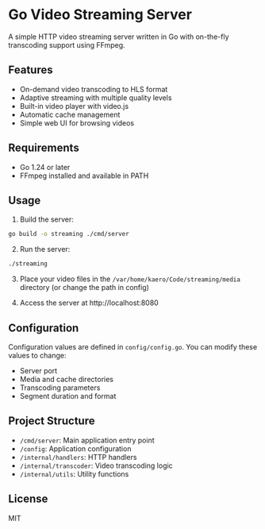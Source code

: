 # Go Video Streaming Server

A simple HTTP video streaming server written in Go with on-the-fly transcoding support using FFmpeg.

## Features

- On-demand video transcoding to HLS format
- Adaptive streaming with multiple quality levels
- Built-in video player with video.js
- Automatic cache management
- Simple web UI for browsing videos

## Requirements

- Go 1.24 or later
- FFmpeg installed and available in PATH

## Usage

1. Build the server:

```bash
go build -o streaming ./cmd/server
```

2. Run the server:

```bash
./streaming
```

3. Place your video files in the `/var/home/kaero/Code/streaming/media` directory (or change the path in config)

4. Access the server at http://localhost:8080

## Configuration

Configuration values are defined in `config/config.go`. You can modify these values to change:

- Server port
- Media and cache directories
- Transcoding parameters
- Segment duration and format

## Project Structure

- `/cmd/server`: Main application entry point
- `/config`: Application configuration
- `/internal/handlers`: HTTP handlers
- `/internal/transcoder`: Video transcoding logic
- `/internal/utils`: Utility functions

## License

MIT